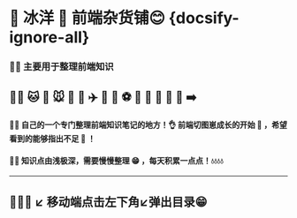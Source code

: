 # 🌹 冰洋 🐶 前端杂货铺😊  {docsify-ignore-all}

### 🌹🌹 主要用于整理前端知识  
## 🌹🌹 🐱 🐶 🐭 🐘 🐳 ✈️ 🚄 🚗 ⚽️ 💆 🥚 🧒 🌹 🐯 ➡️ 
#### 🌹🌹 自己的一个专门整理前端知识笔记的地方！👌 前端切图崽成长的开始 🚢 ，希望看到的能够指出不足 🐔 ！ 
#### 🌹🌹 知识点由浅极深，需要慢慢整理 😁 ，每天积累一点点！💧💧💧💧

---
## 🐳🐳🐳 ↙️ 移动端点击左下角↙️弹出目录😁